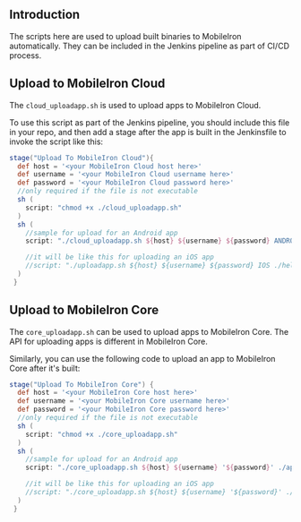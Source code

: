 ## Introduction

The scripts here are used to upload built binaries to MobileIron automatically. They can be included in the Jenkins pipeline as part of CI/CD process.

## Upload to MobileIron Cloud

The `cloud_uploadapp.sh` is used to upload apps to MobileIron Cloud.

To use this script as part of the Jenkins pipeline, you should include this file in your repo, and then add a stage after the app is built in the Jenkinsfile to invoke the script like this:

```groovy
stage("Upload To MobileIron Cloud"){
  def host = '<your MobileIron Cloud host here>'
  def username = '<your MobileIron Cloud username here>'
  def password = '<your MobileIron Cloud password here>'
  //only required if the file is not executable
  sh (
    script: "chmod +x ./cloud_uploadapp.sh"
  )
  sh (
    //sample for upload for an Android app
    script: "./cloud_uploadapp.sh ${host} ${username} ${password} ANDROID ./app/build/outputs/apk/app-debug.apk"

    //it will be like this for uploading an iOS app
    //script: "./uploadapp.sh ${host} ${username} ${password} IOS ./helloworld-ios/build/Debug-iphoneos/myapp.ipa"
  )
 }
```

## Upload to MobileIron Core

The `core_uploadapp.sh` can be used to upload apps to MobileIron Core. The API for uploading apps is different in MobileIron Core.

Similarly, you can use the following code to upload an app to MobileIron Core after it's built:

```groovy
stage("Upload To MobileIron Core") {
  def host = '<your MobileIron Core host here>'
  def username = '<your MobileIron Core username here>'
  def password = '<your MobileIron Core password here>'
  //only required if the file is not executable
  sh (
    script: "chmod +x ./core_uploadapp.sh"
  )
  sh (
    //sample for upload for an Android app
    script: "./core_uploadapp.sh ${host} ${username} '${password}' ./app/build/outputs/apk/app-debug.apk"

    //it will be like this for uploading an iOS app
    //script: "./core_uploadapp.sh ${host} ${username} '${password}' ./helloworld-ios/build/Debug-iphoneos/myapp.ipa"
  )
 }
 ```

